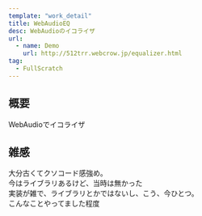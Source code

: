 ```yaml
---
template: "work_detail"
title: WebAudioEQ
desc: WebAudioのイコライザ
url:
  - name: Demo
    url: http://512trr.webcrow.jp/equalizer.html
tag:
  - FullScratch
---
```

## 概要
WebAudioでイコライザ  
## 雑感
大分古くてクソコード感強め。  
今はライブラリあるけど、当時は無かった  
実装が雑で、ライブラリとかではないし、こう、今ひとつ。  
こんなことやってました程度
